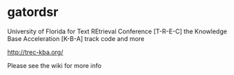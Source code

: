 gatordsr
========

University of Florida for Text REtrieval Conference [T-R-E-C] the Knowledge Base Acceleration [K-B-A] track code and more

http://trec-kba.org/

Please see the wiki for more info
